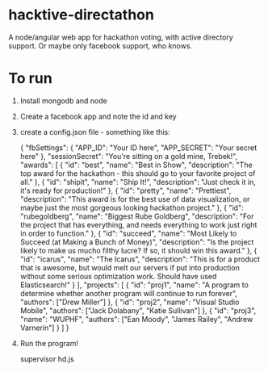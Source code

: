 hacktive-directathon
====================

A node/angular web app for hackathon voting, with active directory support.  Or maybe only facebook support, who knows.


To run
======

1.	Install mongodb and node
2.	Create a facebook app and note the id and key
3.	create a config.json file - something like this:

	{
		"fbSettings": {
			"APP_ID": "Your ID here",
			"APP_SECRET": "Your secret here"
		},
		"sessionSecret": "You're sitting on a gold mine, Trebek!",
		"awards": [
			{
				"id": "best",
				"name": "Best in Show",
				"description": "The top award for the hackathon - this should go to your favorite project of all."
			},
			{	"id": "shipit",
				"name": "Ship It!",
				"description": "Just check it in, it's ready for production!"
			},
			{
				"id": "pretty",
				"name": "Prettiest",
				"description": "This award is for the best use of data visualization, or maybe just the most gorgeous looking hackathon project."
			},
			{
				"id": "rubegoldberg",
				"name": "Biggest Rube Goldberg",
				"description": "For the project that has everything, and needs everything to work just right in order to function."
			},
			{
				"id": "succeed",
				"name": "Most Likely to Succeed (at Making a Bunch of Money)",
				"description": "Is the project likely to make us mucho filthy lucre?  If so, it should win this award."
			},
			{
				"id": "icarus",
				"name": "The Icarus",
				"description": "This is for a product that is awesome, but would melt our servers if put into production without some serious optimization work.  Should have used Elasticsearch!"
			}
		],
		"projects": [
			{
				"id": "proj1",
				"name": "A program to determine whether another program will continue to run forever",
				"authors": ["Drew Miller"]
			},
			{
				"id": "proj2",
				"name": "Visual Studio Mobile",
				"authors": ["Jack Dolabany", "Katie Sullivan"]
			},
			{
				"id": "proj3",
				"name": "WUPHF",
				"authors": ["Ean Moody", "James Railey", "Andrew Varnerin"]
			}
		]
	}

4.	Run the program!

	supervisor hd.js